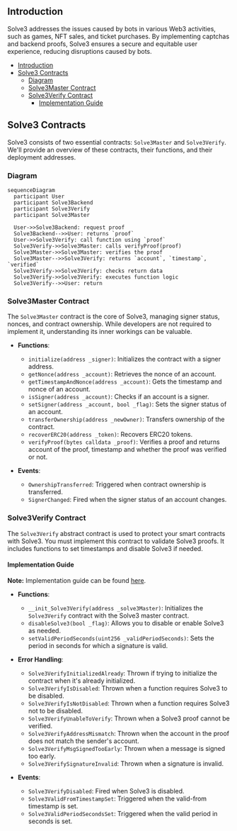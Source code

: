 ## Introduction

Solve3 addresses the issues caused by bots in various Web3 activities, such as games, NFT sales, and ticket purchases. By implementing captchas and backend proofs, Solve3 ensures a secure and equitable user experience, reducing disruptions caused by bots.

- [Introduction](#introduction)
- [Solve3 Contracts](#solve3-contracts)
  - [Diagram](#diagram)
  - [Solve3Master Contract](#solve3master-contract)
  - [Solve3Verify Contract](#solve3verify-contract)
    - [Implementation Guide](#implementation-guide)

## Solve3 Contracts

Solve3 consists of two essential contracts: `Solve3Master` and `Solve3Verify`. We'll provide an overview of these contracts, their functions, and their deployment addresses.

### Diagram

```mermaid
sequenceDiagram
  participant User
  participant Solve3Backend
  participant Solve3Verify
  participant Solve3Master

  User->>Solve3Backend: request proof
  Solve3Backend-->>User: returns `proof`
  User->>Solve3Verify: call function using `proof`
  Solve3Verify->>Solve3Master: calls verifyProof(proof)
  Solve3Master->>Solve3Master: verifies the proof
  Solve3Master-->>Solve3Verify: returns `account`, `timestamp`, `verified`
  Solve3Verify->>Solve3Verify: checks return data
  Solve3Verify->>Solve3Verify: executes function logic
  Solve3Verify-->>User: return
```

### Solve3Master Contract

The `Solve3Master` contract is the core of Solve3, managing signer status, nonces, and contract ownership. While developers are not required to implement it, understanding its inner workings can be valuable.

* **Functions**:
    
    * `initialize(address _signer)`: Initializes the contract with a signer address.
    * `getNonce(address _account)`: Retrieves the nonce of an account.
    * `getTimestampAndNonce(address _account)`: Gets the timestamp and nonce of an account.
    * `isSigner(address _account)`: Checks if an account is a signer.
    * `setSigner(address _account, bool _flag)`: Sets the signer status of an account.
    * `transferOwnership(address _newOwner)`: Transfers ownership of the contract.
    * `recoverERC20(address _token)`: Recovers ERC20 tokens.
    * `verifyProof(bytes calldata _proof)`: Verifies a proof and returns account of the proof, timestamp and whether the proof was verified or not.
* **Events**:
    
    * `OwnershipTransferred`: Triggered when contract ownership is transferred.
    * `SignerChanged`: Fired when the signer status of an account changes.

### Solve3Verify Contract

The `Solve3Verify` abstract contract is used to protect your smart contracts with Solve3. You must implement this contract to validate Solve3 proofs. It includes functions to set timestamps and disable Solve3 if needed.

#### Implementation Guide

**Note:** Implementation guide can be found [here](contracts/README.md).

* **Functions**:
    
    * `__init_Solve3Verify(address _solve3Master)`: Initializes the `Solve3Verify` contract with the Solve3 master contract.
    * `disableSolve3(bool _flag)`: Allows you to disable or enable Solve3 as needed.
    * `setValidPeriodSeconds(uint256 _validPeriodSeconds)`: Sets the period in seconds for which a signature is valid.
* **Error Handling**:
    
    * `Solve3VerifyInitializedAlready`: Thrown if trying to initialize the contract when it's already initialized.
    * `Solve3VerifyIsDisabled`: Thrown when a function requires Solve3 to be disabled.
    * `Solve3VerifyIsNotDisabled`: Thrown when a function requires Solve3 not to be disabled.
    * `Solve3VerifyUnableToVerify`: Thrown when a Solve3 proof cannot be verified.
    * `Solve3VerifyAddressMismatch`: Thrown when the account in the proof does not match the sender's account.
    * `Solve3VerifyMsgSignedTooEarly`: Thrown when a message is signed too early.
    * `Solve3VerifySignatureInvalid`: Thrown when a signature is invalid.
* **Events**:
    
    * `Solve3VerifyDisabled`: Fired when Solve3 is disabled.
    * `Solve3ValidFromTimestampSet`: Triggered when the valid-from timestamp is set.
    * `Solve3ValidPeriodSecondsSet`: Triggered when the valid period in seconds is set.